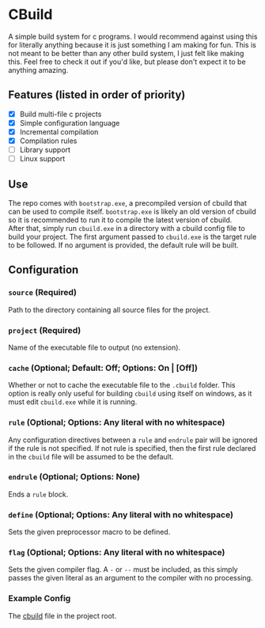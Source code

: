 # CBuild
A simple build system for c programs. I would recommend against using this for 
literally anything because it is just something I am making for fun. This is 
not meant to be better than any other build system, I just felt like making 
this. Feel free to check it out if you'd like, but please don't expect it 
to be anything amazing.

## Features (listed in order of priority)
- [x] Build multi-file c projects
- [x] Simple configuration language
- [x] Incremental compilation
- [x] Compilation rules
- [ ] Library support
- [ ] Linux support

## Use
The repo comes with `bootstrap.exe`, a precompiled version of cbuild that can 
be used to compile itself. `bootstrap.exe` is likely an old version of cbuild 
so it is recommended to run it to compile the latest version of cbuild.  
After that, simply run `cbuild.exe` in a directory with a cbuild config file to 
build your project. The first argument passed to `cbuild.exe` is the target rule 
to be followed. If no argument is provided, the default rule will be built.

## Configuration  

### `source` (Required)
Path to the directory containing all source files for the project.  

### `project` (Required)
Name of the executable file to output (no extension).  

### `cache` (Optional; Default: Off; Options: On | \[Off\])
Whether or not to cache the executable file to the `.cbuild` folder. This option 
is really only useful for building `cbuild` using itself on windows, as it must 
edit `cbuild.exe` while it is running.

### `rule` (Optional; Options: Any literal with no whitespace)
Any configuration directives between a `rule` and `endrule` pair will be ignored 
if the rule is not specified. If not rule is specified, then the first rule 
declared in the `cbuild` file will be assumed to be the default.

### `endrule` (Optional; Options: None)
Ends a `rule` block.

### `define` (Optional; Options: Any literal with no whitespace)
Sets the given preprocessor macro to be defined.

### `flag` (Optional; Options: Any literal with no whitespace)
Sets the given compiler flag. A `-` or `--` must be included, as this simply passes 
the given literal as an argument to the compiler with no processing.

### Example Config
The [cbuild](cbuild) file in the project root.

